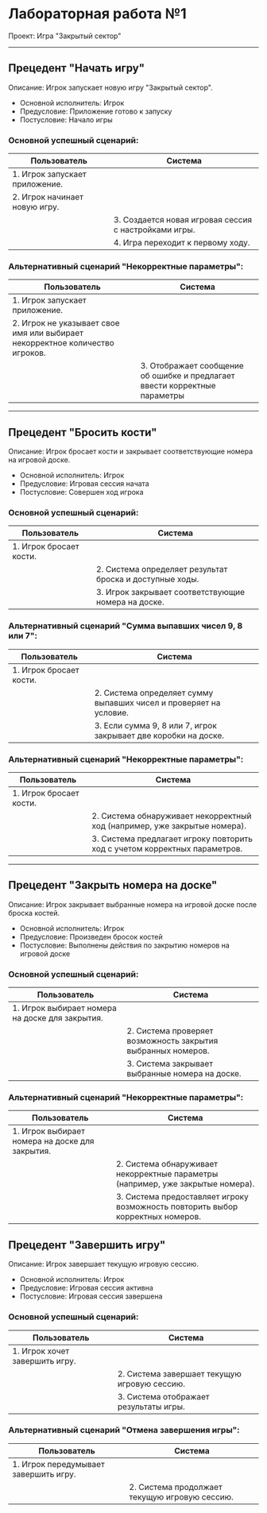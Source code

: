 Лабораторная работа №1
======================

Проект: Игра "Закрытый сектор"

* * * * *

Прецедент "Начать игру"
-----------------------

Описание: Игрок запускает новую игру "Закрытый сектор".

-   Основной исполнитель: Игрок
-   Предусловие: Приложение готово к запуску
-   Постусловие: Начало игры

### Основной успешный сценарий:

| Пользователь | Система |
| --- | --- |
| 1\. Игрок запускает приложение. |  |
| 2\. Игрок начинает новую игру. |  |
|  | 3\. Создается новая игровая сессия с настройками игры. |
|  | 4\. Игра переходит к первому ходу. |

### Альтернативный сценарий "Некорректные параметры":

| Пользователь | Система |
| --- | --- |
| 1\. Игрок запускает приложение. |  |
| 2\. Игрок не указывает свое имя или выбирает некорректное количество игроков. |  |
|  | 3\. Отображает сообщение об ошибке и предлагает ввести корректные параметры |

* * * * *

Прецедент "Бросить кости"
-------------------------

Описание: Игрок бросает кости и закрывает соответствующие номера на игровой доске.

-   Основной исполнитель: Игрок
-   Предусловие: Игровая сессия начата
-   Постусловие: Совершен ход игрока

### Основной успешный сценарий:

| Пользователь | Система |
| --- | --- |
| 1\. Игрок бросает кости. |  |
|  | 2\. Система определяет результат броска и доступные ходы. |
|  | 3\. Игрок закрывает соответствующие номера на доске. |

### Альтернативный сценарий "Сумма выпавших чисел 9, 8 или 7":

| Пользователь | Система |
| --- | --- |
| 1\. Игрок бросает кости. |  |
|  | 2\. Система определяет сумму выпавших чисел и проверяет на условие. |
|  | 3\. Если сумма 9, 8 или 7, игрок закрывает две коробки на доске. |

### Альтернативный сценарий "Некорректные параметры":

| Пользователь | Система |
| --- | --- |
| 1\. Игрок бросает кости. |  |
|  | 2\. Система обнаруживает некорректный ход (например, уже закрытые номера). |
|  | 3\. Система предлагает игроку повторить ход с учетом корректных параметров. |

* * * * *

Прецедент "Закрыть номера на доске"
-----------------------------------

Описание: Игрок закрывает выбранные номера на игровой доске после броска костей.

-   Основной исполнитель: Игрок
-   Предусловие: Произведен бросок костей
-   Постусловие: Выполнены действия по закрытию номеров на игровой доске

### Основной успешный сценарий:

| Пользователь | Система |
| --- | --- |
| 1\. Игрок выбирает номера на доске для закрытия. |  |
|  | 2\. Система проверяет возможность закрытия выбранных номеров. |
|  | 3\. Система закрывает выбранные номера на доске. |

### Альтернативный сценарий "Некорректные параметры":

| Пользователь | Система |
| --- | --- |
| 1\. Игрок выбирает номера на доске для закрытия. |  |
|  | 2\. Система обнаруживает некорректные параметры (например, уже закрытые номера). |
|  | 3\. Система предоставляет игроку возможность повторить выбор корректных номеров. |

Прецедент "Завершить игру"
--------------------------

Описание: Игрок завершает текущую игровую сессию.

-   Основной исполнитель: Игрок
-   Предусловие: Игровая сессия активна
-   Постусловие: Игровая сессия завершена

### Основной успешный сценарий:

| Пользователь | Система |
| --- | --- |
| 1\. Игрок хочет завершить игру. |  |
|  | 2\. Система завершает текущую игровую сессию. |
|  | 3\. Система отображает результаты игры. |

### Альтернативный сценарий "Отмена завершения игры":

| Пользователь | Система |
| --- | --- |
| 1\. Игрок передумывает завершить игру. |  |
|  | 2\. Система продолжает текущую игровую сессию. |
